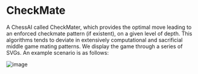 # CheckMate

A ChessAI called CheckMater, which provides the optimal move leading to an enforced checkmate pattern (if existent), on a given level of depth. This algorithms tends to deviate in extensively computational and sacrificial middle game mating patterns.
We display the game through a series of SVGs. An example scenario is as follows:

![image](https://github.com/rushitgit/CheckMate/assets/95172033/6bc44fea-fa46-47cc-af59-acd4b732debc)
